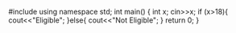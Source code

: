 #include <iostream>
using namespace std;
int main() {
   int x;
   cin>>x;
   if (x>18){
       cout<<"Eligible";
   }else{
       cout<<"Not Eligible";
   }
    return 0;
}
